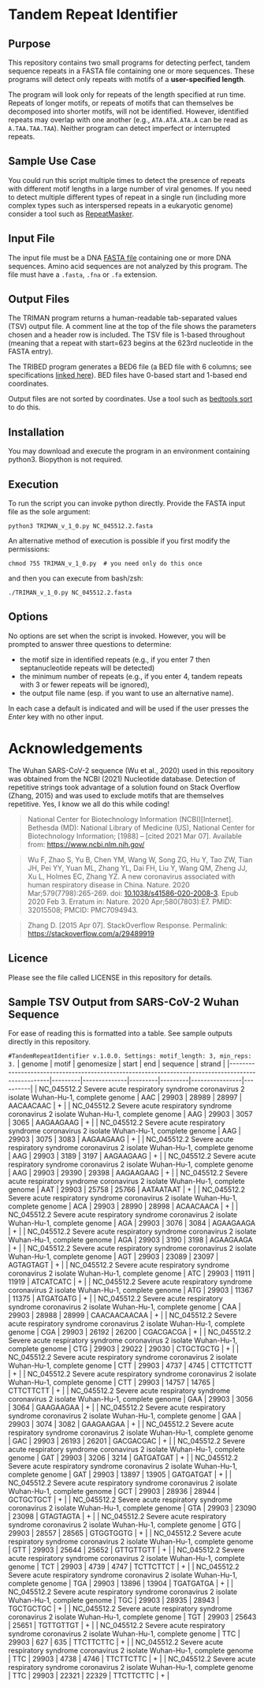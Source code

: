 # Tandem Repeat Identifier

## Purpose
This repository contains two small programs for detecting perfect, tandem sequence repeats in a FASTA file containing one or more sequences. These programs will detect only repeats with motifs of a **user-specified length**.

The program will look only for repeats of the length specified at run time. Repeats of longer motifs, or repeats of motifs that can themselves be decomposed into shorter motifs, will not be identified. However, identified repeats may overlap with one another (e.g., `ATA.ATA.ATA.A` can be read as `A.TAA.TAA.TAA`). Neither program can detect imperfect or interrupted repeats.

## Sample Use Case
You could run this script multiple times to detect the presence of repeats with different motif lengths in a large number of viral genomes. If you need to detect multiple different types of repeat in a single run (including more complex types such as interspersed repeats in a eukaryotic genome) consider a tool such as [RepeatMasker](http://www.repeatmasker.org).

## Input File
The input file must be a DNA [FASTA file](https://en.wikipedia.org/wiki/FASTA_format) containing one or more DNA sequences. Amino acid sequences are not analyzed by this program. The file must have a `.fasta`, `.fna` or `.fa` extension.

## Output Files
The TRIMAN program returns a human-readable tab-separated values (TSV) output file. A comment line at the top of the file shows the parameters chosen and a header row is included. The TSV file is 1-based throughout (meaning that a repeat with start=623 begins at the 623rd nucleotide in the FASTA entry).

The TRIBED program generates a BED6 file (a BED file with 6 columns; see specifications [linked here](https://bedtools.readthedocs.io/en/latest/content/general-usage.html#bed-format)). BED files have 0-based start and 1-based end coordinates.

Output files are not sorted by coordinates. Use a tool such as [bedtools sort](https://bedtools.readthedocs.io/en/latest/content/tools/sort.html) to do this.

## Installation
You may download and execute the program in an environment containing python3. Biopython is not required.

## Execution
To run the script you can invoke python directly. Provide the FASTA input file as the sole argument:
```
python3 TRIMAN_v_1_0.py NC_045512.2.fasta
```

An alternative method of execution is possible if you first modify the permissions:
```
chmod 755 TRIMAN_v_1_0.py  # you need only do this once
```
and then you can execute from bash/zsh:
```
./TRIMAN_v_1_0.py NC_045512.2.fasta
```

## Options
No options are set when the script is invoked. However, you will be prompted to answer three questions to determine:

* the motif size in identified repeats (e.g., if you enter 7 then septanucleotide repeats will be detected)
* the minimum number of repeats (e.g., if you enter 4, tandem repeats with 3 or fewer repeats will be ignored),
* the output file name (esp. if you want to use an alternative name).

In each case a default is indicated and will be used if the user presses the _Enter_ key with no other input.

# Acknowledgements
The Wuhan SARS-CoV-2 sequence (Wu et al., 2020) used in this repository was obtained from the NCBI (2021) Nucleotide database. Detection of repetitive strings took advantage of a solution found on Stack Overflow (Zhang, 2015) and was used to exclude motifs that are themselves repetitive. Yes, I know we all do this while coding!

>National Center for Biotechnology Information (NCBI)[Internet]. Bethesda (MD): National Library of Medicine (US), National Center for Biotechnology Information; [1988] – [cited 2021 Mar 07]. Available from: https://www.ncbi.nlm.nih.gov/

>Wu F, Zhao S, Yu B, Chen YM, Wang W, Song ZG, Hu Y, Tao ZW, Tian JH, Pei YY, Yuan ML, Zhang YL, Dai FH, Liu Y, Wang QM, Zheng JJ, Xu L, Holmes EC, Zhang YZ. A new coronavirus associated with human respiratory disease in China. Nature. 2020 Mar;579(7798):265-269. doi: [10.1038/s41586-020-2008-3](https://dx.doi.org/10.1038/s41586-020-2008-3). Epub 2020 Feb 3. Erratum in: Nature. 2020 Apr;580(7803):E7. PMID: 32015508; PMCID: PMC7094943.

>Zhang D. [2015 Apr 07]. StackOverflow Response. Permalink: https://stackoverflow.com/a/29489919

## Licence
Please see the file called LICENSE in this repository for details.

## Sample TSV Output from SARS-CoV-2 Wuhan Sequence
For ease of reading this is formatted into a table. See sample outputs directly in this repository.

`#TandemRepeatIdentifier v.1.0.0. Settings: motif_length: 3, min_reps: 3.`
| genome                                                                                            | motif   | genomesize   | start   | end     | sequence       | strand   |
|---------------------------------------------------------------------------------------------------|---------|--------------|---------|---------|----------------|----------|
| NC_045512.2 Severe acute respiratory syndrome coronavirus 2 isolate Wuhan-Hu-1, complete genome   | AAC     | 29903        | 28989   | 28997   | AACAACAAC      | +        |
| NC_045512.2 Severe acute respiratory syndrome coronavirus 2 isolate Wuhan-Hu-1, complete genome   | AAG     | 29903        | 3057    | 3065    | AAGAAGAAG      | +        |
| NC_045512.2 Severe acute respiratory syndrome coronavirus 2 isolate Wuhan-Hu-1, complete genome   | AAG     | 29903        | 3075    | 3083    | AAGAAGAAG      | +        |
| NC_045512.2 Severe acute respiratory syndrome coronavirus 2 isolate Wuhan-Hu-1, complete genome   | AAG     | 29903        | 3189    | 3197    | AAGAAGAAG      | +        |
| NC_045512.2 Severe acute respiratory syndrome coronavirus 2 isolate Wuhan-Hu-1, complete genome   | AAG     | 29903        | 29390   | 29398   | AAGAAGAAG      | +        |
| NC_045512.2 Severe acute respiratory syndrome coronavirus 2 isolate Wuhan-Hu-1, complete genome   | AAT     | 29903        | 25758   | 25766   | AATAATAAT      | +        |
| NC_045512.2 Severe acute respiratory syndrome coronavirus 2 isolate Wuhan-Hu-1, complete genome   | ACA     | 29903        | 28990   | 28998   | ACAACAACA      | +        |
| NC_045512.2 Severe acute respiratory syndrome coronavirus 2 isolate Wuhan-Hu-1, complete genome   | AGA     | 29903        | 3076    | 3084    | AGAAGAAGA      | +        |
| NC_045512.2 Severe acute respiratory syndrome coronavirus 2 isolate Wuhan-Hu-1, complete genome   | AGA     | 29903        | 3190    | 3198    | AGAAGAAGA      | +        |
| NC_045512.2 Severe acute respiratory syndrome coronavirus 2 isolate Wuhan-Hu-1, complete genome   | AGT     | 29903        | 23089   | 23097   | AGTAGTAGT      | +        |
| NC_045512.2 Severe acute respiratory syndrome coronavirus 2 isolate Wuhan-Hu-1, complete genome   | ATC     | 29903        | 11911   | 11919   | ATCATCATC      | +        |
| NC_045512.2 Severe acute respiratory syndrome coronavirus 2 isolate Wuhan-Hu-1, complete genome   | ATG     | 29903        | 11367   | 11375   | ATGATGATG      | +        |
| NC_045512.2 Severe acute respiratory syndrome coronavirus 2 isolate Wuhan-Hu-1, complete genome   | CAA     | 29903        | 28988   | 28999   | CAACAACAACAA   | +        |
| NC_045512.2 Severe acute respiratory syndrome coronavirus 2 isolate Wuhan-Hu-1, complete genome   | CGA     | 29903        | 26192   | 26200   | CGACGACGA      | +        |
| NC_045512.2 Severe acute respiratory syndrome coronavirus 2 isolate Wuhan-Hu-1, complete genome   | CTG     | 29903        | 29022   | 29030   | CTGCTGCTG      | +        |
| NC_045512.2 Severe acute respiratory syndrome coronavirus 2 isolate Wuhan-Hu-1, complete genome   | CTT     | 29903        | 4737    | 4745    | CTTCTTCTT      | +        |
| NC_045512.2 Severe acute respiratory syndrome coronavirus 2 isolate Wuhan-Hu-1, complete genome   | CTT     | 29903        | 14757   | 14765   | CTTCTTCTT      | +        |
| NC_045512.2 Severe acute respiratory syndrome coronavirus 2 isolate Wuhan-Hu-1, complete genome   | GAA     | 29903        | 3056    | 3064    | GAAGAAGAA      | +        |
| NC_045512.2 Severe acute respiratory syndrome coronavirus 2 isolate Wuhan-Hu-1, complete genome   | GAA     | 29903        | 3074    | 3082    | GAAGAAGAA      | +        |
| NC_045512.2 Severe acute respiratory syndrome coronavirus 2 isolate Wuhan-Hu-1, complete genome   | GAC     | 29903        | 26193   | 26201   | GACGACGAC      | +        |
| NC_045512.2 Severe acute respiratory syndrome coronavirus 2 isolate Wuhan-Hu-1, complete genome   | GAT     | 29903        | 3206    | 3214    | GATGATGAT      | +        |
| NC_045512.2 Severe acute respiratory syndrome coronavirus 2 isolate Wuhan-Hu-1, complete genome   | GAT     | 29903        | 13897   | 13905   | GATGATGAT      | +        |
| NC_045512.2 Severe acute respiratory syndrome coronavirus 2 isolate Wuhan-Hu-1, complete genome   | GCT     | 29903        | 28936   | 28944   | GCTGCTGCT      | +        |
| NC_045512.2 Severe acute respiratory syndrome coronavirus 2 isolate Wuhan-Hu-1, complete genome   | GTA     | 29903        | 23090   | 23098   | GTAGTAGTA      | +        |
| NC_045512.2 Severe acute respiratory syndrome coronavirus 2 isolate Wuhan-Hu-1, complete genome   | GTG     | 29903        | 28557   | 28565   | GTGGTGGTG      | +        |
| NC_045512.2 Severe acute respiratory syndrome coronavirus 2 isolate Wuhan-Hu-1, complete genome   | GTT     | 29903        | 25644   | 25652   | GTTGTTGTT      | +        |
| NC_045512.2 Severe acute respiratory syndrome coronavirus 2 isolate Wuhan-Hu-1, complete genome   | TCT     | 29903        | 4739    | 4747    | TCTTCTTCT      | +        |
| NC_045512.2 Severe acute respiratory syndrome coronavirus 2 isolate Wuhan-Hu-1, complete genome   | TGA     | 29903        | 13896   | 13904   | TGATGATGA      | +        |
| NC_045512.2 Severe acute respiratory syndrome coronavirus 2 isolate Wuhan-Hu-1, complete genome   | TGC     | 29903        | 28935   | 28943   | TGCTGCTGC      | +        |
| NC_045512.2 Severe acute respiratory syndrome coronavirus 2 isolate Wuhan-Hu-1, complete genome   | TGT     | 29903        | 25643   | 25651   | TGTTGTTGT      | +        |
| NC_045512.2 Severe acute respiratory syndrome coronavirus 2 isolate Wuhan-Hu-1, complete genome   | TTC     | 29903        | 627     | 635     | TTCTTCTTC      | +        |
| NC_045512.2 Severe acute respiratory syndrome coronavirus 2 isolate Wuhan-Hu-1, complete genome   | TTC     | 29903        | 4738    | 4746    | TTCTTCTTC      | +        |
| NC_045512.2 Severe acute respiratory syndrome coronavirus 2 isolate Wuhan-Hu-1, complete genome   | TTC     | 29903        | 22321   | 22329   | TTCTTCTTC      | +        |
